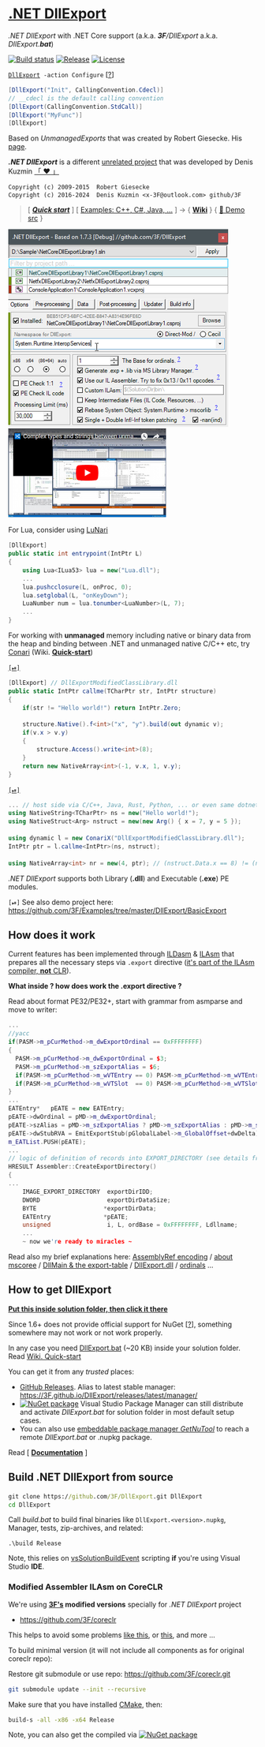 # [.NET DllExport](https://github.com/3F/DllExport)

*.NET DllExport* with .NET Core support (a.k.a. ***3F**/DllExport* a.k.a. *DllExport.**bat***)

[![Build status](https://ci.appveyor.com/api/projects/status/hh2oxibqoi6wrdnc/branch/master?svg=true)](https://ci.appveyor.com/project/3Fs/dllexport-ix27o/branch/master)
[![Release](https://img.shields.io/github/release/3F/DllExport.svg)](https://github.com/3F/DllExport/releases/latest)
[![License](https://img.shields.io/badge/License-MIT-74A5C2.svg)](https://github.com/3F/DllExport/blob/master/LICENSE.txt)

[`DllExport`](https://3F.github.io/DllExport/releases/latest/manager/)` -action Configure` [[?](#how-to-get-dllexport)]

```csharp
[DllExport("Init", CallingConvention.Cdecl)]
// __cdecl is the default calling convention
[DllExport(CallingConvention.StdCall)]
[DllExport("MyFunc")]
[DllExport]
```

Based on *UnmanagedExports* that was created by Robert Giesecke. His [page](https://sites.google.com/site/robertgiesecke/Home/uploads/unmanagedexports).

***.NET DllExport*** is a different [unrelated project](https://github.com/3F/DllExport/issues/87#issuecomment-438576100) that was developed by Denis Kuzmin [ 「 ❤ 」 ](https://3F.github.io/fund)

```
Copyright (c) 2009-2015  Robert Giesecke
Copyright (c) 2016-2024  Denis Kuzmin <x-3F@outlook.com> github/3F
```

> [ ***[Quick start](https://github.com/3F/DllExport/wiki/Quick-start)*** ] [ [Examples: C++, C#, Java, ...](https://github.com/3F/DllExport/wiki/Examples) ] 
> -> { **[Wiki](https://github.com/3F/DllExport/wiki)** } { [🧪 Demo src](https://github.com/3F/Examples/tree/master/DllExport/BasicExport) }

[![](https://github.com/3F/DllExport/blob/9a4bc5143b0b0ab6aca7cfc1abe3f6da9644ecd9/Resources/img/DllExport.png?raw=true)](https://3F.github.io/DllExport/releases/latest/manager/)
[![](https://github.com/3F/DllExport/blob/36d452268c1f69b5c8dd5e22cc106c71ac76a82c/Resources/img/screencast_Complex_types.jpg?raw=true)](https://www.youtube.com/watch?v=QXMj9-8XJnY)

For Lua, consider using [LuNari](https://github.com/3F/LuNari)

```csharp
[DllExport]
public static int entrypoint(IntPtr L)
{
    using Lua<ILua53> lua = new("Lua.dll");
    ...
    lua.pushcclosure(L, onProc, 0);
    lua.setglobal(L, "onKeyDown");
    LuaNumber num = lua.tonumber<LuaNumber>(L, 7);
    ...
}
```

For working with **unmanaged** memory including native or binary data from the heap and binding between .NET and unmanaged native C/C++ etc, try [Conari](https://github.com/3F/Conari) (Wiki. [**Quick-start**](https://github.com/3F/Conari/wiki/Quick-start))

[`[⏯]`](https://github.com/3F/DllExport/blob/master/src/DllExport/assets/NetfxAsset/Basic.cs)

```csharp
[DllExport] // DllExportModifiedClassLibrary.dll
public static IntPtr callme(TCharPtr str, IntPtr structure)
{
    if(str != "Hello world!") return IntPtr.Zero;

    structure.Native().f<int>("x", "y").build(out dynamic v);
    if(v.x > v.y)
    {
        structure.Access().write<int>(8);
    }
    return new NativeArray<int>(-1, v.x, 1, v.y);
}
```

[`[⏯]`](https://github.com/3F/DllExport/blob/master/src/DllExport/UnitedTest/NetfxAssetBasicTest.cs)

```csharp
... // host side via C/C++, Java, Rust, Python, ... or even same dotnet C#
using NativeString<TCharPtr> ns = new("Hello world!");
using NativeStruct<Arg> nstruct = new(new Arg() { x = 7, y = 5 });

using dynamic l = new ConariX("DllExportModifiedClassLibrary.dll");
IntPtr ptr = l.callme<IntPtr>(ns, nstruct);

using NativeArray<int> nr = new(4, ptr); // (nstruct.Data.x == 8) != (nr[1] == 7)
```

*.NET DllExport* supports both Library (**.dll**) and Executable (**.exe**) PE modules.

`[⏯]` See also demo project here: https://github.com/3F/Examples/tree/master/DllExport/BasicExport

## How does it work

Current features has been implemented through [ILDasm](https://github.com/3F/coreclr/tree/master/src/ildasm) & [ILAsm](https://github.com/3F/coreclr/tree/master/src/ilasm) that prepares all the necessary steps via `.export` directive ([it's part of the ILAsm compiler, **not** CLR](https://github.com/3F/DllExport/issues/45#issuecomment-317802099)).

**What inside ? how does work the .export directive ?**

Read about format PE32/PE32+, start with grammar from asmparse and move to writer:

```cpp
...
//yacc
if(PASM->m_pCurMethod->m_dwExportOrdinal == 0xFFFFFFFF)
{
  PASM->m_pCurMethod->m_dwExportOrdinal = $3;
  PASM->m_pCurMethod->m_szExportAlias = $6;
  if(PASM->m_pCurMethod->m_wVTEntry == 0) PASM->m_pCurMethod->m_wVTEntry = 1;
  if(PASM->m_pCurMethod->m_wVTSlot  == 0) PASM->m_pCurMethod->m_wVTSlot = $3 + 0x8000;
}
...
EATEntry*   pEATE = new EATEntry;
pEATE->dwOrdinal = pMD->m_dwExportOrdinal;
pEATE->szAlias = pMD->m_szExportAlias ? pMD->m_szExportAlias : pMD->m_szName;
pEATE->dwStubRVA = EmitExportStub(pGlobalLabel->m_GlobalOffset+dwDelta);
m_EATList.PUSH(pEATE);
...
// logic of definition of records into EXPORT_DIRECTORY (see details from PE format)
HRESULT Assembler::CreateExportDirectory()  
{
...
    IMAGE_EXPORT_DIRECTORY  exportDirIDD;
    DWORD                   exportDirDataSize;
    BYTE                   *exportDirData;
    EATEntry               *pEATE;
    unsigned                i, L, ordBase = 0xFFFFFFFF, Ldllname;
    ...
    ~ now we're ready to miracles ~
```

Read also my brief explanations here: [AssemblyRef encoding](https://github.com/3F/DllExport/issues/125#issuecomment-561245575) / [about mscoree](https://github.com/3F/DllExport/issues/45#issuecomment-317802099) / [DllMain & the export-table](https://github.com/3F/DllExport/issues/5#issuecomment-240697109) / [DllExport.dll](https://github.com/3F/DllExport/issues/28#issuecomment-281957212) / [ordinals](https://github.com/3F/DllExport/issues/8#issuecomment-245228065) ...

## How to get DllExport

[**Put this inside solution folder, then click it there**](https://3f.github.io/DllExport/releases/latest/manager/)

Since 1.6+ does not provide official support for NuGet [[?](https://github.com/3F/DllExport/wiki/DllExport-Manager-Q-A)], something somewhere may not work or not work properly.

In any case you need [DllExport.bat](https://3f.github.io/DllExport/releases/latest/manager/) (~20 KB) inside your solution folder. Read [Wiki. Quick-start](https://github.com/3F/DllExport/wiki/Quick-start)

You can get it from any *trusted* places:
* [GitHub Releases](https://github.com/3F/DllExport/releases/latest). Alias to latest stable manager: https://3F.github.io/DllExport/releases/latest/manager/
* [![NuGet package](https://img.shields.io/nuget/v/DllExport.svg)](https://www.nuget.org/packages/DllExport/) Visual Studio Package Manager can still distribute and activate *DllExport.bat* for solution folder in most default setup cases.
* You can also use [embeddable package manager *GetNuTool*](https://github.com/3F/GetNuTool) to reach a remote *DllExport.bat* or .nupkg package.

Read [ **[Documentation](https://github.com/3F/DllExport/wiki/DllExport-Manager)** ]

## Build .NET DllExport from source

```bat
git clone https://github.com/3F/DllExport.git DllExport
cd DllExport
```

Call *build.bat* to build final binaries like `DllExport.<version>.nupkg`, Manager, tests, zip-archives, and related:

```batch
.\build Release
```

Note, this relies on [vsSolutionBuildEvent](https://github.com/3F/vsSolutionBuildEvent) scripting **if** you're using Visual Studio **IDE**.

### Modified Assembler ILAsm on CoreCLR

We're using **[3F's](https://github.com/3F) modified versions** specially for *.NET DllExport* project
* https://github.com/3F/coreclr

This helps to avoid some problems [like this](https://github.com/3F/DllExport/issues/125#issuecomment-561245575), or [this](https://github.com/3F/DllExport/issues/17), and more ...

To build minimal version (it will not include all components as for original coreclr repo):

Restore git submodule or use repo: https://github.com/3F/coreclr.git

```bash
git submodule update --init --recursive
```

Make sure that you have installed [CMake](https://cmake.org/download/), then:

```bash
build-s -all -x86 -x64 Release
```

Note, you can also get the compiled via [![NuGet package](https://img.shields.io/nuget/v/ILAsm.svg)](https://www.nuget.org/packages/ILAsm/)
